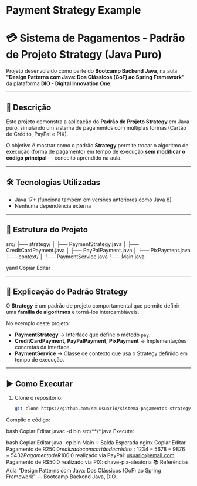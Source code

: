 # Payment Strategy Example

# 💳 Sistema de Pagamentos - Padrão de Projeto Strategy (Java Puro)

Projeto desenvolvido como parte do **Bootcamp Backend Java**, na aula  
**"Design Patterns com Java: Dos Clássicos (GoF) ao Spring Framework"**  
da plataforma **DIO - Digital Innovation One**.

---

## 📌 Descrição
Este projeto demonstra a aplicação do **Padrão de Projeto Strategy** em Java puro, simulando um sistema de pagamentos com múltiplas formas (Cartão de Crédito, PayPal e PIX).

O objetivo é mostrar como o padrão **Strategy** permite trocar o algoritmo de execução (forma de pagamento) em tempo de execução **sem modificar o código principal** — conceito aprendido na aula.

---

## 🛠️ Tecnologias Utilizadas
- Java 17+ (funciona também em versões anteriores como Java 8)
- Nenhuma dependência externa

---

## 📂 Estrutura do Projeto
src/
├── strategy/
│ ├── PaymentStrategy.java
│ ├── CreditCardPayment.java
│ ├── PayPalPayment.java
│ └── PixPayment.java
├── context/
│ └── PaymentService.java
└── Main.java

yaml
Copiar
Editar

---

## 📖 Explicação do Padrão Strategy
O **Strategy** é um padrão de projeto comportamental que permite definir uma **família de algoritmos** e torná-los intercambiáveis.

No exemplo deste projeto:
- **PaymentStrategy** → Interface que define o método `pay`.
- **CreditCardPayment**, **PayPalPayment**, **PixPayment** → Implementações concretas da interface.
- **PaymentService** → Classe de contexto que usa o Strategy definido em tempo de execução.

---

## ▶️ Como Executar
1. Clone o repositório:
   ```bash
   git clone https://github.com/seuusuario/sistema-pagamentos-strategy.git
Compile o código:

bash
Copiar
Editar
javac -d bin src/**/*.java
Execute:

bash
Copiar
Editar
java -cp bin Main
💡 Saída Esperada
nginx
Copiar
Editar
Pagamento de R$250.0 realizado com cartão de crédito: 1234-5678-9876-5432
Pagamento de R$100.0 realizado via PayPal: usuario@email.com
Pagamento de R$50.0 realizado via PIX: chave-pix-aleatoria
📚 Referências
Aula "Design Patterns com Java: Dos Clássicos (GoF) ao Spring Framework" — Bootcamp Backend Java, DIO.
